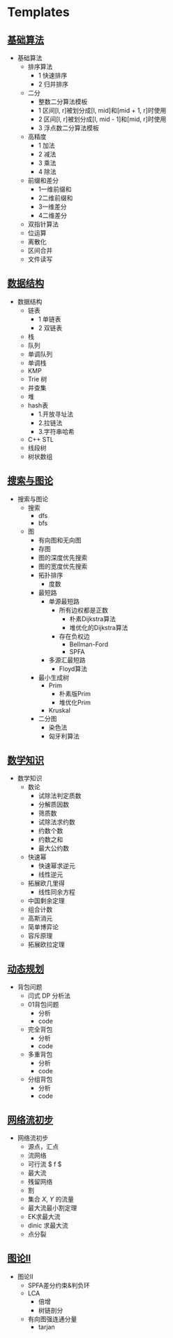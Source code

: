 # Templates

## [基础算法](./1_基础算法.md)

* 基础算法
    * 排序算法
        * 1 快速排序
        * 2 归并排序
    * 二分
        * 整数二分算法模板
        * 1 区间[l, r]被划分成[l, mid]和[mid + 1, r]时使用
        * 2 区间[l, r]被划分成[l, mid - 1]和[mid, r]时使用
        * 3 浮点数二分算法模板
    * 高精度
        * 1 加法
        * 2 减法
        * 3 乘法
        * 4 除法
    * 前缀和差分
        * 1一维前缀和
        * 2二维前缀和
        * 3一维差分
        * 4二维差分
    * 双指针算法
    * 位运算
    * 离散化
    * 区间合并
    * 文件读写

## [数据结构](./2_数据结构.md)

* 数据结构
    * 链表
        * 1 单链表
        * 2 双链表
    * 栈
    * 队列
    * 单调队列
    * 单调栈
    * KMP
    * Trie 树
    * 并查集
    * 堆
    * hash表
        * 1.开放寻址法
        * 2.拉链法
        * 3.字符串哈希
    * C++ STL
    * 线段树
    * 树状数组

## [搜索与图论](./3_搜索与图论.md)

* 搜索与图论
    * 搜索
        * dfs
        * bfs
    * 图
        * 有向图和无向图
        * 存图
        * 图的深度优先搜索
        * 图的宽度优先搜索
        * 拓扑排序
            * 度数
        * 最短路
            * 单源最短路
                * 所有边权都是正数
                    * 朴素Dijkstra算法
                    * 堆优化的Dijkstra算法
                * 存在负权边
                    * Bellman-Ford
                    * SPFA
            * 多源汇最短路
                * Floyd算法
        * 最小生成树
            * Prim
                * 朴素版Prim
                * 堆优化Prim
            * Kruskal
        * 二分图
            * 染色法
            * 匈牙利算法

## [数学知识](./4_数学知识.md)

* 数学知识
    * 数论
        * 试除法判定质数
        * 分解质因数
        * 筛质数
        * 试除法求约数
        * 约数个数
        * 约数之和
        * 最大公约数
    * 快速幂
        * 快速幂求逆元
        * 线性逆元
    * 拓展欧几里得
        * 线性同余方程
    * 中国剩余定理
    * 组合计数
    * 高斯消元
    * 简单博弈论
    * 容斥原理
    * 拓展欧拉定理

## [动态规划](./5_动态规划.md)

* 背包问题
    * 闫式 DP 分析法
    * 01背包问题
        * 分析
        * code
    * 完全背包
        * 分析
        * code
    * 多重背包
        * 分析
        * code
    * 分组背包
        * 分析
        * code

## [网络流初步](./6_网络流初步.md)

* 网络流初步
    * 源点，汇点
    * 流网络
    * 可行流 $ f $
    * 最大流
    * 残留网络
    * 割
    * 集合 $X$, $Y$ 的流量
    * 最大流最小割定理
    * EK求最大流
    * dinic 求最大流
    * 点分裂

## [图论II](./7_图论II.md)

* 图论II
    * SPFA差分约束&判负环
    * LCA
        * 倍增
        * 树链剖分
    * 有向图强连通分量
        * tarjan

